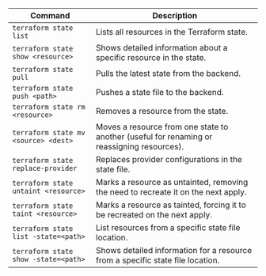 | Command                                | Description                                                                                   |
|----------------------------------------|-----------------------------------------------------------------------------------------------|
| `terraform state list`                 | Lists all resources in the Terraform state.                                                   |
| `terraform state show <resource>`      | Shows detailed information about a specific resource in the state.                            |
| `terraform state pull`                 | Pulls the latest state from the backend.                                                      |
| `terraform state push <path>`          | Pushes a state file to the backend.                                                           |
| `terraform state rm <resource>`        | Removes a resource from the state.                                                            |
| `terraform state mv <source> <dest>`   | Moves a resource from one state to another (useful for renaming or reassigning resources).    |
| `terraform state replace-provider`     | Replaces provider configurations in the state file.                                           |
| `terraform state untaint <resource>`   | Marks a resource as untainted, removing the need to recreate it on the next apply.            |
| `terraform state taint <resource>`     | Marks a resource as tainted, forcing it to be recreated on the next apply.                    |
| `terraform state list -state=<path>`   | List resources from a specific state file location.                                           |
| `terraform state show -state=<path>`   | Shows detailed information for a resource from a specific state file location.               |
